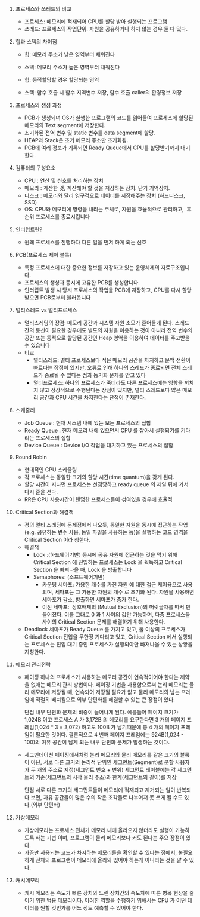 1. 프로세스와 쓰레드의 비교

   - 프로세스: 메모리에 적재되어 CPU를 할당 받아 실행되는 프로그램
   - 쓰레드: 프로세스의 작업단위. 자원을 공유하거나 하지 않는 경우 둘 다 있다.

2. 힙과 스택의 차이점

   - 힙: 메모리 주소가 낮은 영역부터 채워진다
   - 스택: 메모리 주소가 높은 영역부터 채워진다

   - 힙: 동적할당할 경우 할당되는 영역
   - 스택: 함수 호출 시 함수 지역변수 저장, 함수 호출 caller의 환경정보 저장

3. 프로세스의 생성 과정

   - PCB가 생성되며 OS가 실행한 프로그램의 코드를 읽어들여 프로세스에 할당된 메모리의 Text segment에 저장한다.
   - 초기화된 전역 변수 및 static 변수를 data segment에 할당.
   - HEAP과 Stack은 초기 메모리 주소만 초기화됨.
   - PCB에 여러 정보가 기록되면 Ready Queue에서 CPU를 할당받기까지 대기한다.

4. 컴퓨터의 구성요소

   - CPU : 연산 및 신호를 처리하는 장치
   - 메모리 : 계산한 것, 계산해야 할 것을 저장하는 장치. 단기 기억장치.
   - 디스크 : 메모리와 달리 영구적으로 데이터를 저장해주는 장치 (하드디스크, SSD)
   - OS: CPU와 메모리에 명령을 내리는 주체로, 자원을 효율적으로 관리하고,  후순위 프로세스를 종료시킵니다

5. 인터럽트란?

   - 원래 프로세스를 진행하다 다른 일을 먼저 하게 되는 신호

6. PCB(프로세스 제어 블록)

   - 특정 프로세스에 대한 중요한 정보를 저장하고 있는 운영체제의 자료구조입니다.
   - 프로세스의 생성과 동시에 고유한 PCB를 생성합니다.
   - 인터럽트 발생 시 당시 프로세스의 작업을 PCB에 저장하고, CPU를 다시 할당받으면 PCB로부터 불러옵니다

7. 멀티스레드 vs 멀티프로세스

   - 멀티스레딩의 장점: 메모리 공간과 시스템 자원 소모가 줄어들게 된다. 스레드 간의 통신이 필요한 경우에도 별도의 자원을 이용하는 것이 아니라 전역 변수의 공간 또는 동적으로 할당된 공간인 Heap 영역을 이용하여 데이터를 주고받을 수 있습니다
   - 비교
     - 멀티스레드: 멀티 프로세스보다 적은 메모리 공간을 차지하고 문맥 전환이 빠르다는 장점이 있지만, 오류로 인해 하나의 스레드가 종료되면 전체 스레드가 종료될 수 있다는 점과 동기화 문제를 안고 있다
     - 멀티프로세스: 하나의 프로세스가 죽더라도 다른 프로세스에는 영향을 끼치지 않고 정상적으로 수행된다는 장점이 있지만, 멀티 스레드보다 많은 메모리 공간과 CPU 시간을 차지한다는 단점이 존재한다.

8. 스케줄러

   - Job Queue : 현재 시스템 내에 있는 모든 프로세스의 집합
   - Ready Queue : 현재 메모리 내에 있으면서 CPU 를 잡아서 실행되기를 기다리는 프로세스의 집합
   - Device Queue : Device I/O 작업을 대기하고 있는 프로세스의 집합

9. Round Robin

   - 현대적인 CPU 스케줄링
   - 각 프로세스는 동일한 크기의 할당 시간(time quantum)을 갖게 된다.
   - 할당 시간이 지나면 프로세스는 선점당하고 ready queue 의 제일 뒤에 가서 다시 줄을 선다.
   - RR은 CPU 사용시간이 랜덤한 프로세스들이 섞여있을 경우에 효율적

10. Critical Section과 해결책

    - 정의
      멀티 스레딩에 문제점에서 나오듯, 동일한 자원을 동시에 접근하는 작업(e.g. 공유하는 변수 사용, 동일 파일을 사용하는 등)을 실행하는 코드 영역을 Critical Section 이라 칭한다.
    - 해결책
      - Lock :(하드웨어기반)
        동시에 공유 자원에 접근하는 것을 막기 위해 Critical Section 에 진입하는 프로세스는 Lock 을 획득하고 Critical Section 을 빠져나올 때, Lock 을 방출합니다
      - Semaphores: (소프트웨어기반)
        - 카운팅 세마포: 가용한 개수를 가진 자원 에 대한 접근 제어용으로 사용되며, 세마포는 그 가용한 자원의 개수 로 초기화 된다. 자원을 사용하면 세마포가 감소, 방출하면 세마포가 증가 한다.
        - 이진 세마포:  상호배제의 (Mutual Exclusion)의 머릿글자를 따서 만들어졌다. 이름 그대로 0 과 1 사이의 값만 가능하며, 다중 프로세스들 사이의 Critical Section 문제를 해결하기 위해 사용한다.
    - Deadlock
      세마포가 Ready Queue 를 가지고 있고, 둘 이상의 프로세스가 Critical Section 진입을 무한정 기다리고 있고, Critical Section 에서 실행되는 프로세스는 진입 대기 중인 프로세스가 실행되야만 빠져나올 수 있는 상황을 지칭한다.

11. 메모리 관리전략

    - 페이징
      하나의 프로세스가 사용하는 메모리 공간이 연속적이어야 한다는 제약을 없애는 메모리 관리 방법이다.
      페이징 기법을 사용함으로써 논리 메모리는 물리 메모리에 저장될 때, 연속되어 저장될 필요가 없고 물리 메모리의 남는 프레임에 적절히 배치됨으로 외부 단편화를 해결할 수 있는 큰 장점이 있다.

      단점
      내부 단편화 문제의 비중이 늘어나게 된다. 예를들어 페이지 크기가 1,024B 이고 프로세스 A 가 3,172B 의 메모리를 요구한다면 3 개의 페이지 프레임(1,024 \* 3 = 3,072) 하고도 100B 가 남기때문에 총 4 개의 페이지 프레임이 필요한 것이다. 결론적으로 4 번째 페이지 프레임에는 924B(1,024 - 100)의 여유 공간이 남게 되는 내부 단편화 문제가 발생하는 것이다.

    - 세그멘테이션
      페이징에서처럼 논리 메모리와 물리 메모리를 같은 크기의 블록이 아닌, 서로 다른 크기의 논리적 단위인 세그먼트(Segment)로 분할 사용자가 두 개의 주소로 지정(세그먼트 번호 + 변위) 세그먼트 테이블에는 각 세그먼트의 기준(세그먼트의 시작 물리 주소)과 한계(세그먼트의 길이)를 저장

      단점
      서로 다른 크기의 세그먼트들이 메모리에 적재되고 제거되는 일이 반복되다 보면, 자유 공간들이 많은 수의 작은 조각들로 나누어져 못 쓰게 될 수도 있다.(외부 단편화)

12. 가상메모리

    - 가상메모리는 프로세스 전체가 메모리 내에 올라오지 않더라도 실행이 가능하도록 하는 기법 이며, 프로그램이 물리 메모리보다 커도 된다는 주요 장점이 있다.
    - 가끔만 사용되는 코드가 차지하는 메모리들을 확인할 수 있다는 점에서, 불필요하게 전체의 프로그램이 메모리에 올라와 있어야 하는게 아니라는 것을 알 수 있다.

13. 캐시메모리
    - 캐시 메모리는 속도가 빠른 장치와 느린 장치간의 속도차에 따른 병목 현상을 줄이기 위한 범용 메모리이다. 이러한 역할을 수행하기 위해서는 CPU 가 어떤 데이터를 원할 것인가를 어느 정도 예측할 수 있어야 한다.
